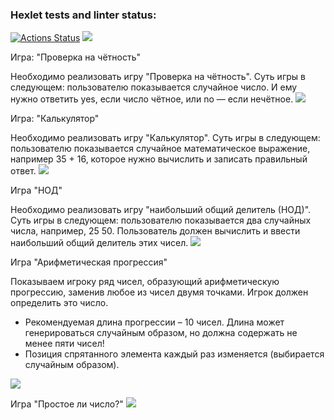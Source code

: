 ### Hexlet tests and linter status:
[![Actions Status](https://github.com/romankostrov/php-project-45/actions/workflows/hexlet-check.yml/badge.svg)](https://github.com/romankostrov/php-project-45/actions)
<a href="https://codeclimate.com/github/romankostrov/php-project-45/maintainability"><img src="https://api.codeclimate.com/v1/badges/60c5b284afaad7addc63/maintainability" /></a>

</p>Игра: "Проверка на чётность"
</p>Необходимо реализовать игру "Проверка на чётность". Суть игры в следующем: пользователю показывается случайное число. И ему нужно ответить yes, если число чётное, или no — если нечётное.
<a href="https://asciinema.org/a/LHtTuYG2yWymkULo8aOiRss72" target="_blank"><img src="https://asciinema.org/a/LHtTuYG2yWymkULo8aOiRss72.svg" /></a>

</p>Игра: "Калькулятор"
</p>Необходимо реализовать игру "Калькулятор". Суть игры в следующем: пользователю показывается случайное математическое выражение, например 35 + 16, которое нужно вычислить и записать правильный ответ.
<a href="https://asciinema.org/a/4DN3ZidZdS7Hg0Cmgy7R6iFuO" target="_blank"><img src="https://asciinema.org/a/4DN3ZidZdS7Hg0Cmgy7R6iFuO.svg" /></a>

</p>Игра "НОД"
</p>Необходимо реализовать игру "наибольший общий делитель (НОД)". Суть игры в следующем: пользователю показывается два случайных числа, например, 25 50. Пользователь должен вычислить и ввести наибольший общий делитель этих чисел.
<a href="https://asciinema.org/a/qElWYndhwQ08sQ5tIsek0wPEV" target="_blank"><img src="https://asciinema.org/a/qElWYndhwQ08sQ5tIsek0wPEV.svg" /></a>

</p>Игра "Арифметическая прогрессия"
</p>Показываем игроку ряд чисел, образующий арифметическую прогрессию, заменив любое из чисел двумя точками. Игрок должен определить это число.
<ul>
<li>Рекомендуемая длина прогрессии – 10 чисел. Длина может генерироваться случайным образом, но должна содержать не менее пяти чисел!</li>
<li>Позиция спрятанного элемента каждый раз изменяется (выбирается случайным образом).</li>
</ul>
<a href="https://asciinema.org/a/mi9vr0O78PXMf8qoC5ZJTblHf" target="_blank"><img src="https://asciinema.org/a/mi9vr0O78PXMf8qoC5ZJTblHf.svg" /></a>

</p>Игра "Простое ли число?"
<a href="https://asciinema.org/a/i5iOFwEmGDc7vrsM30bThe5bV" target="_blank"><img src="https://asciinema.org/a/i5iOFwEmGDc7vrsM30bThe5bV.svg" /></a>
